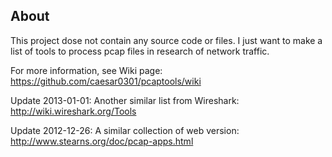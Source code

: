 About
------------

This project dose not contain any source code or files. 
I just want to make a list of tools to process pcap files in research of network traffic.

For more information, see Wiki page: https://github.com/caesar0301/pcaptools/wiki

Update 2013-01-01: Another similar list from Wireshark: http://wiki.wireshark.org/Tools

Update 2012-12-26: A similar collection of web version: http://www.stearns.org/doc/pcap-apps.html



